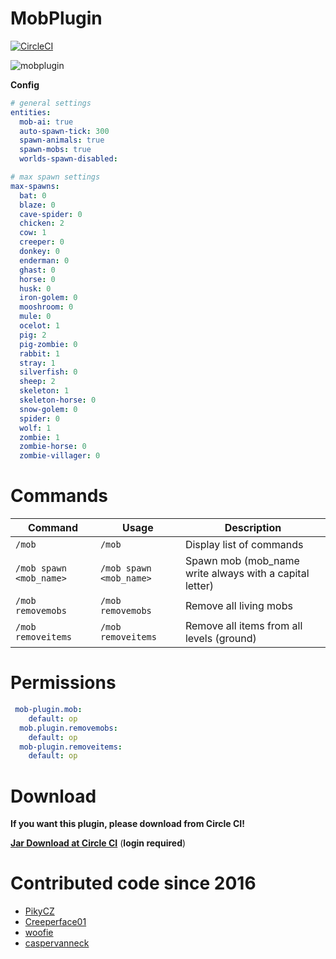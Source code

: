 # MobPlugin 

[![CircleCI](https://circleci.com/gh/PikyCZ/MobPlugin/tree/master.svg?style=shield&circle-token=)](https://circleci.com/gh/PikyCZ/MobPlugin/tree/master)

![mobplugin](https://github.com/PikyCZ/MobPlugin/blob/master/images/MobPlugin.png)

**Config**
```yml
# general settings
entities:
  mob-ai: true
  auto-spawn-tick: 300 
  spawn-animals: true
  spawn-mobs: true
  worlds-spawn-disabled:

# max spawn settings
max-spawns:
  bat: 0
  blaze: 0
  cave-spider: 0
  chicken: 2
  cow: 1
  creeper: 0
  donkey: 0
  enderman: 0
  ghast: 0
  horse: 0
  husk: 0 
  iron-golem: 0
  mooshroom: 0
  mule: 0
  ocelot: 1
  pig: 2
  pig-zombie: 0
  rabbit: 1
  stray: 1
  silverfish: 0
  sheep: 2
  skeleton: 1
  skeleton-horse: 0
  snow-golem: 0
  spider: 0
  wolf: 1
  zombie: 1
  zombie-horse: 0
  zombie-villager: 0
```

# Commands
| Command | Usage | Description |
| ------- |  ----- | ----------- |
| `/mob` | `/mob` | Display list of commands|
| `/mob spawn <mob_name>` | `/mob spawn <mob_name>` | Spawn mob (mob_name write always with a capital letter)
| `/mob removemobs` | `/mob removemobs` | Remove all living mobs|
| `/mob removeitems` | `/mob removeitems` | Remove all items from all levels (ground)|

# Permissions
```yml
 mob-plugin.mob:
    default: op
  mob.plugin.removemobs:  
    default: op
  mob-plugin.removeitems:
    default: op  
  ```

# Download

**If you want this plugin, please download from Circle CI!**

__[Jar Download at Circle CI](https://circleci.com/gh/PikyCZ/MobPlugin/tree/master/)__ (**login required**)

# Contributed code since 2016
* [PikyCZ](//github.com/PikyCZ)
* [Creeperface01](//github.com/Creeperface01)
* [woofie](//https://github.com/woofie)
* [caspervanneck](//https://github.com/caspervanneck)
